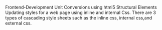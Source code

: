   Frontend-Development
Unit Conversions using html5 Structural Elements
Updating styles for a web page using inline and internal Css. There are 3 types of cascading style sheets such as the inline css, internal css,and external css. 
